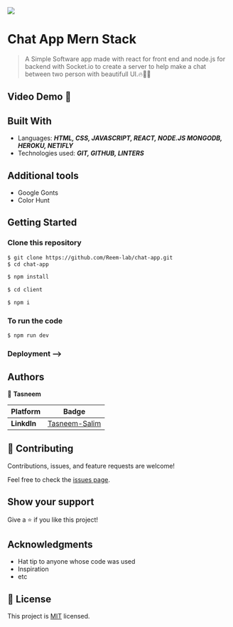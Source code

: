 ![](https://img.shields.io/static/v1?label=BY&message=Tasneem&color=red)
<!-- Feel Free to Add, Update, Delete Any Section you find needs so -->

# Chat App Mern Stack

> A Simple Software app made with react for front end and node.js for backend with Socket.io to create a server to help make a chat between two person with beautifull UI.🔥💯🚀


## Video Demo 🎥



<!-- 
## Live Demo 🌐

[![Heroku](https://img.shields.io/badge/Heroku-deploy-yellow)]() -->



## Built With

- Languages: _**HTML, CSS, JAVASCRIPT, REACT, NODE.JS MONGODB, HEROKU, NETIFLY**_
- Technologies used: _**GIT, GITHUB, LINTERS**_

## Additional tools
 - Google Gonts
 - Color Hunt


## Getting Started

### Clone this repository

```bash
$ git clone https://github.com/Reem-lab/chat-app.git
$ cd chat-app

$ npm install

$ cd client

$ npm i
```
### To run the code
```bash
$ npm run dev
```


### Deployment -->

## Authors

<!-- Only Change Username for Different Accounts -->

👤 **Tasneem**

 Platform | Badge |
 --- | --- |
 **LinkdIn** | [Tasneem-Salim](https://www.linkedin.com/in/tasneem-salim-1b1480287/)


## 🤝 Contributing

Contributions, issues, and feature requests are welcome!

Feel free to check the [issues page](../../issues).

## Show your support

Give a ⭐️ if you like this project!

## Acknowledgments

- Hat tip to anyone whose code was used
- Inspiration
- etc

## 📝 License

This project is [MIT](/LICENSE) licensed.
